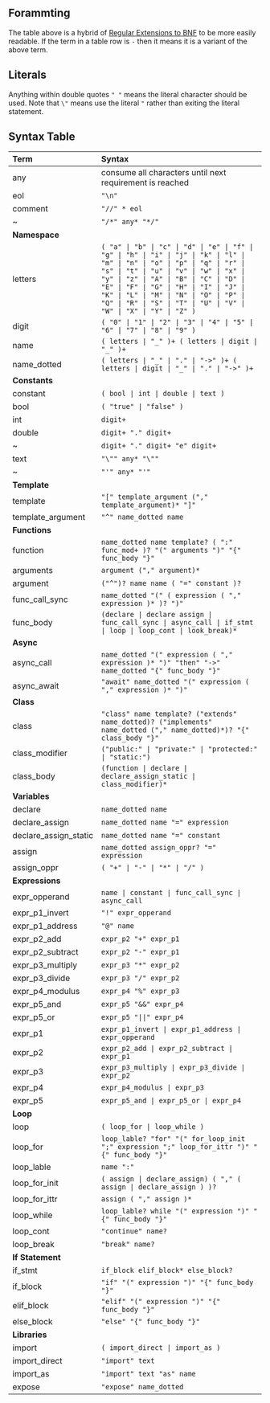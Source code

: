 ## Forammting
The table above is a hybrid of [Regular Extensions to BNF](http://matt.might.net/articles/grammars-bnf-ebnf/) to be more easily readable. If the term in a table row is ``-`` then it means it is a variant of the above term.

## Literals
Anything within double quotes ``" "`` means the literal character should be used. Note that ``\"`` means use the literal ``"`` rather than exiting the literal statement.


## Syntax Table
| Term | Syntax |
|:-|:-|
any | consume all characters until next requirement is reached
eol | ```"\n"```
comment | ```"//" * eol```
~ | ```"/*" any* "*/"```
**Namespace** | 
letters | ```( "a" \| "b" \| "c" \| "d" \| "e" \| "f" \| "g" \| "h" \| "i" \| "j" \| "k" \| "l" \| "m" \| "n" \| "o" \| "p" \| "q" \| "r" \| "s" \| "t" \| "u" \| "v" \| "w" \| "x" \| "y" \| "z" \| "A" \| "B" \| "C" \| "D" \| "E" \| "F" \| "G" \| "H" \| "I" \| "J" \| "K" \| "L" \| "M" \| "N" \| "O" \| "P" \| "Q" \| "R" \| "S" \| "T" \| "U" \| "V" \| "W" \| "X" \| "Y" \| "Z" )```
digit | ```( "0" \| "1" \| "2" \| "3" \| "4" \| "5" \| "6" \| "7" \| "8" \| "9" )```
name | ```( letters \| "_" )+ ( letters \| digit \| "_" )+ ```
name_dotted | ```( letters \| "_" \| "." \| "->" )+ ( letters \| digit \| "_" \| "." \| "->" )+```
**Constants** | 
constant | ```( bool \| int \| double \| text )```
bool | ```( "true" \| "false" )```
int | ```digit+```
double | ```digit+ "." digit+```
~ | ```digit+ "." digit+ "e" digit+```
text | ```"\"" any* "\""```
~ | ```"'" any* "'"```
**Template** |
template | ```"[" template_argument ("," template_argument)* "]"``` 
template_argument | ```"^" name_dotted name```
**Functions** | 
function | ```name_dotted name template? ( ":" func_mod+ )? "(" arguments ")" "{" func_body "}"```
arguments | ```argument ("," argument)*```
argument | ```("^")? name name ( "=" constant )?```
func_call_sync | ```name_dotted "(" ( expression ( "," expression )* )? ")" ```
func_body | ```(declare \| declare assign \| func_call_sync \| async_call \| if_stmt \| loop \| loop_cont \| look_break)*```
**Async** | 
async_call | ```name_dotted "(" expression ( "," expression )* ")" "then" "->" name_dotted "{" func_body "}"```
async_await | ```"await" name_dotted "(" expression ( "," expression )* ")"```
**Class** |
class | ```"class" name template? ("extends" name_dotted)? ("implements" name_dotted ("," name_dotted)*)? "{" class_body "}"```
class_modifier | ```("public:" \| "private:" \| "protected:" \| "static:")```
class_body | ```(function \| declare \| declare_assign_static \| class_modifier)*```
**Variables** |
declare | ```name_dotted name```
declare_assign | ```name_dotted name "=" expression```
declare_assign_static | ```name_dotted name "=" constant```
assign | ```name_dotted assign_oppr? "=" expression```
assign_oppr | ```( "+" \| "-" \| "*" \| "/" )```
**Expressions** |
expr_opperand | ```name \| constant \| func_call_sync \| async_call```
expr_p1_invert | ```"!" expr_opperand```
expr_p1_address | ```"@" name```
expr_p2_add | ```expr_p2 "+" expr_p1```
expr_p2_subtract | ```expr_p2 "-" expr_p1```
expr_p3_multiply | ```expr_p3 "*" expr_p2```
expr_p3_divide | ```expr_p3 "/" expr_p2```
expr_p4_modulus | ```expr_p4 "%" expr_p3```
expr_p5_and | ```expr_p5 "&&" expr_p4```
expr_p5_or | ```expr_p5 "\|\|" expr_p4```
expr_p1 | ```expr_p1_invert \| expr_p1_address \| expr_opperand ```
expr_p2 | ```expr_p2_add \| expr_p2_subtract \| expr_p1```
expr_p3 | ```expr_p3_multiply \| expr_p3_divide \| expr_p2```
expr_p4 | ```expr_p4_modulus \| expr_p3```
expr_p5 | ```expr_p5_and \| expr_p5_or \| expr_p4```
**Loop** |
loop | ```( loop_for \| loop_while )```
loop_for | ```loop_lable? "for" "(" for_loop_init ";" expression ";" loop_for_ittr ")" "{" func_body "}"```
loop_lable | ```name ":"```
loop_for_init | ```( assign \| declare_assign) ( "," ( assign \| declare_assign ) )?```
loop_for_ittr | ```assign ( "," assign )*```
loop_while | ```loop_lable? while "(" expression ")" "{" func_body "}"```
loop_cont | ```"continue" name?```
loop_break | ```"break" name?```
**If Statement** |
if_stmt | ```if_block elif_block* else_block?```
if_block | ```"if" "(" expression ")" "{" func_body "}"```
elif_block | ```"elif" "(" expression ")" "{" func_body "}"```
else_block | ```"else" "{" func_body "}"```
**Libraries** |
import | ```( import_direct \| import_as )```
import_direct | ```"import" text```
import_as | ```"import" text "as" name```
expose | ```"expose" name_dotted```
